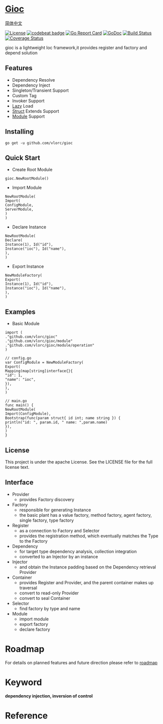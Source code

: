 # [Gioc](https://github.com/vlorc/gioc)

[简体中文](https://github.com/vlorc/gioc/blob/master/README_CN.md)

[![License](https://img.shields.io/:license-apache-blue.svg)](https://opensource.org/licenses/Apache-2.0)
[![codebeat badge](https://codebeat.co/badges/c41b426c-4121-4dc8-99c2-f1b60574be64)](https://codebeat.co/projects/github-com-vlorc-gioc-master)
[![Go Report Card](https://goreportcard.com/badge/github.com/vlorc/gioc)](https://goreportcard.com/report/github.com/vlorc/gioc)
[![GoDoc](https://godoc.org/github.com/vlorc/gioc?status.svg)](https://godoc.org/github.com/vlorc/gioc)
[![Build Status](https://travis-ci.org/vlorc/gioc.svg?branch=master)](https://travis-ci.org/vlorc/gioc?branch=master)
[![Coverage Status](https://coveralls.io/repos/github/vlorc/gioc/badge.svg?branch=master)](https://coveralls.io/github/vlorc/gioc?branch=master)

gioc is a lightweight Ioc framework,it provides register and factory and depend solution

## Features

* Dependency Resolve
* Dependency Inject
* Singleton/Transient Support
* Custom Tag
* Invoker Support
* [Lazy](https://github.com/vlorc/gioc/blob/master/examples/lazy/main.go) Load
* [Struct](https://github.com/vlorc/gioc/blob/master/examples/depend/main.go) Extends Support
* [Module](https://github.com/vlorc/gioc/blob/master/examples/module/main.go) Support

## Installing

	go get -u github.com/vlorc/gioc

## Quick Start

* Create Root Module

```golang
gioc.NewRootModule()
```

* Import Module

```golang
NewRootModule(
Import(
ConfigModule,
ServerModule,
)
)
```

* Declare Instance

```golang
NewRootModule(
Declare(
Instance(1), Id("id"),
Instance("ioc"), Id("name"),
),
)
```

* Export Instance

```golang
NewModuleFactory(
Export(
Instance(1), Id("id"),
Instance("ioc"), Id("name"),
),
)
```

## Examples

* Basic Module

```golang
import (
."github.com/vlorc/gioc"
."github.com/vlorc/gioc/module"
."github.com/vlorc/gioc/module/operation"
)

// config.go
var ConfigModule = NewModuleFactory(
Export(
Mapping(map[string]interface{}{
"id": 1,
"name": "ioc",
}),
),
)

// main.go
func main() {
NewRootModule(
Import(ConfigModule),
Bootstrap(func(param struct{ id int; name string }) {
println("id: ", param.id, " name: ",param.name)
}),
)
}
```

## License

This project is under the apache License. See the LICENSE file for the full license text.

## Interface

+ Provider
    + provides Factory discovery
+ Factory
    + responsible for generating Instance
    + the basic plant has a value factory, method factory, agent factory, single factory, type factory
+ Register
    + as a connection to Factory and Selector
    + provides the registration method, which eventually matches the Type to the Factory
+ Dependency
    + for target type dependency analysis, collection integration
    + converted to an Injector by an instance
+ Injector
    + and obtain the Instance padding based on the Dependency retrieval Provider
+ Container
    + provides Register and Provider, and the parent container makes up traversal
    + convert to read-only Provider
    + convert to seal Container
+ Selector
    + find factory by type and name
+ Module
    + import module
    + export factory
    + declare factory

# Roadmap

For details on planned features and future direction please refer
to [roadmap](https://github.com/vlorc/gioc/blob/master/ROADMAP.md)

# Keyword

**dependency injection, inversion of control**

# Reference

